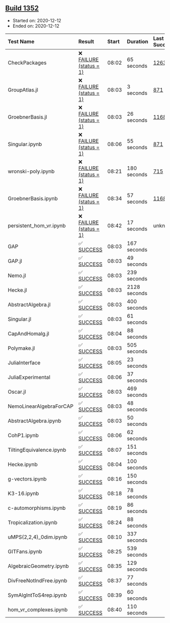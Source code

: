## [Build 1352](https://oscarci.mathematik.uni-kl.de/job/oscar-stable/1352/)

* Started on: 2020-12-12
* Ended on: 2020-12-12

| Test Name    | Result | Start | Duration | Last Success | First Failure |
|:-------------|:-------|:------|:---------|:-------------|:--------------|
| CheckPackages | ❌ [FAILURE (status = 1)](https://oscarci.mathematik.uni-kl.de/job/oscar-stable/1352/artifact/logs/build-1352/CheckPackages.log) | 08:02 | 65 seconds | [1263](https://oscarci.mathematik.uni-kl.de/job/oscar-stable/1263/) | [1264](https://oscarci.mathematik.uni-kl.de/job/oscar-stable/1264/) |
| GroupAtlas.jl | ❌ [FAILURE (status = 1)](https://oscarci.mathematik.uni-kl.de/job/oscar-stable/1352/artifact/logs/build-1352/GroupAtlas.jl.log) | 08:03 | 3 seconds | [871](https://oscarci.mathematik.uni-kl.de/job/oscar-stable/871/) | [872](https://oscarci.mathematik.uni-kl.de/job/oscar-stable/872/) |
| GroebnerBasis.jl | ❌ [FAILURE (status = 1)](https://oscarci.mathematik.uni-kl.de/job/oscar-stable/1352/artifact/logs/build-1352/GroebnerBasis.jl.log) | 08:03 | 26 seconds | [1168](https://oscarci.mathematik.uni-kl.de/job/oscar-stable/1168/) | [1169](https://oscarci.mathematik.uni-kl.de/job/oscar-stable/1169/) |
| Singular.ipynb | ❌ [FAILURE (status = 1)](https://oscarci.mathematik.uni-kl.de/job/oscar-stable/1352/artifact/logs/build-1352/Singular.ipynb.log) | 08:06 | 55 seconds | [871](https://oscarci.mathematik.uni-kl.de/job/oscar-stable/871/) | [872](https://oscarci.mathematik.uni-kl.de/job/oscar-stable/872/) |
| wronski-poly.ipynb | ❌ [FAILURE (status = 1)](https://oscarci.mathematik.uni-kl.de/job/oscar-stable/1352/artifact/logs/build-1352/wronski-poly.ipynb.log) | 08:21 | 180 seconds | [715](https://oscarci.mathematik.uni-kl.de/job/oscar-stable/715/) | [716](https://oscarci.mathematik.uni-kl.de/job/oscar-stable/716/) |
| GroebnerBasis.ipynb | ❌ [FAILURE (status = 1)](https://oscarci.mathematik.uni-kl.de/job/oscar-stable/1352/artifact/logs/build-1352/GroebnerBasis.ipynb.log) | 08:34 | 57 seconds | [1168](https://oscarci.mathematik.uni-kl.de/job/oscar-stable/1168/) | [1169](https://oscarci.mathematik.uni-kl.de/job/oscar-stable/1169/) |
| persistent_hom_vr.ipynb | ❌ [FAILURE (status = 1)](https://oscarci.mathematik.uni-kl.de/job/oscar-stable/1352/artifact/logs/build-1352/persistent_hom_vr.ipynb.log) | 08:42 | 17 seconds | unknown | unknown |
| GAP | ✅ [SUCCESS](https://oscarci.mathematik.uni-kl.de/job/oscar-stable/1352/artifact/logs/build-1352/GAP.log) | 08:03 | 167 seconds |  |  |
| GAP.jl | ✅ [SUCCESS](https://oscarci.mathematik.uni-kl.de/job/oscar-stable/1352/artifact/logs/build-1352/GAP.jl.log) | 08:03 | 49 seconds |  |  |
| Nemo.jl | ✅ [SUCCESS](https://oscarci.mathematik.uni-kl.de/job/oscar-stable/1352/artifact/logs/build-1352/Nemo.jl.log) | 08:03 | 239 seconds |  |  |
| Hecke.jl | ✅ [SUCCESS](https://oscarci.mathematik.uni-kl.de/job/oscar-stable/1352/artifact/logs/build-1352/Hecke.jl.log) | 08:03 | 2128 seconds |  |  |
| AbstractAlgebra.jl | ✅ [SUCCESS](https://oscarci.mathematik.uni-kl.de/job/oscar-stable/1352/artifact/logs/build-1352/AbstractAlgebra.jl.log) | 08:03 | 400 seconds |  |  |
| Singular.jl | ✅ [SUCCESS](https://oscarci.mathematik.uni-kl.de/job/oscar-stable/1352/artifact/logs/build-1352/Singular.jl.log) | 08:03 | 61 seconds |  |  |
| CapAndHomalg.jl | ✅ [SUCCESS](https://oscarci.mathematik.uni-kl.de/job/oscar-stable/1352/artifact/logs/build-1352/CapAndHomalg.jl.log) | 08:04 | 88 seconds |  |  |
| Polymake.jl | ✅ [SUCCESS](https://oscarci.mathematik.uni-kl.de/job/oscar-stable/1352/artifact/logs/build-1352/Polymake.jl.log) | 08:03 | 505 seconds |  |  |
| JuliaInterface | ✅ [SUCCESS](https://oscarci.mathematik.uni-kl.de/job/oscar-stable/1352/artifact/logs/build-1352/JuliaInterface.log) | 08:05 | 23 seconds |  |  |
| JuliaExperimental | ✅ [SUCCESS](https://oscarci.mathematik.uni-kl.de/job/oscar-stable/1352/artifact/logs/build-1352/JuliaExperimental.log) | 08:06 | 37 seconds |  |  |
| Oscar.jl | ✅ [SUCCESS](https://oscarci.mathematik.uni-kl.de/job/oscar-stable/1352/artifact/logs/build-1352/Oscar.jl.log) | 08:03 | 469 seconds |  |  |
| NemoLinearAlgebraForCAP | ✅ [SUCCESS](https://oscarci.mathematik.uni-kl.de/job/oscar-stable/1352/artifact/logs/build-1352/NemoLinearAlgebraForCAP.log) | 08:03 | 48 seconds |  |  |
| AbstractAlgebra.ipynb | ✅ [SUCCESS](https://oscarci.mathematik.uni-kl.de/job/oscar-stable/1352/artifact/logs/build-1352/AbstractAlgebra.ipynb.log) | 08:03 | 50 seconds |  |  |
| CohP1.ipynb | ✅ [SUCCESS](https://oscarci.mathematik.uni-kl.de/job/oscar-stable/1352/artifact/logs/build-1352/CohP1.ipynb.log) | 08:06 | 62 seconds |  |  |
| TiltingEquivalence.ipynb | ✅ [SUCCESS](https://oscarci.mathematik.uni-kl.de/job/oscar-stable/1352/artifact/logs/build-1352/TiltingEquivalence.ipynb.log) | 08:07 | 151 seconds |  |  |
| Hecke.ipynb | ✅ [SUCCESS](https://oscarci.mathematik.uni-kl.de/job/oscar-stable/1352/artifact/logs/build-1352/Hecke.ipynb.log) | 08:04 | 100 seconds |  |  |
| g-vectors.ipynb | ✅ [SUCCESS](https://oscarci.mathematik.uni-kl.de/job/oscar-stable/1352/artifact/logs/build-1352/g-vectors.ipynb.log) | 08:16 | 150 seconds |  |  |
| K3-16.ipynb | ✅ [SUCCESS](https://oscarci.mathematik.uni-kl.de/job/oscar-stable/1352/artifact/logs/build-1352/K3-16.ipynb.log) | 08:18 | 78 seconds |  |  |
| c-automorphisms.ipynb | ✅ [SUCCESS](https://oscarci.mathematik.uni-kl.de/job/oscar-stable/1352/artifact/logs/build-1352/c-automorphisms.ipynb.log) | 08:19 | 86 seconds |  |  |
| Tropicalization.ipynb | ✅ [SUCCESS](https://oscarci.mathematik.uni-kl.de/job/oscar-stable/1352/artifact/logs/build-1352/Tropicalization.ipynb.log) | 08:24 | 88 seconds |  |  |
| uMPS(2,2,4)_0dim.ipynb | ✅ [SUCCESS](https://oscarci.mathematik.uni-kl.de/job/oscar-stable/1352/artifact/logs/build-1352/uMPS-2-2-4-_0dim.ipynb.log) | 08:10 | 337 seconds |  |  |
| GITFans.ipynb | ✅ [SUCCESS](https://oscarci.mathematik.uni-kl.de/job/oscar-stable/1352/artifact/logs/build-1352/GITFans.ipynb.log) | 08:25 | 539 seconds |  |  |
| AlgebraicGeometry.ipynb | ✅ [SUCCESS](https://oscarci.mathematik.uni-kl.de/job/oscar-stable/1352/artifact/logs/build-1352/AlgebraicGeometry.ipynb.log) | 08:35 | 129 seconds |  |  |
| DivFreeNotIndFree.ipynb | ✅ [SUCCESS](https://oscarci.mathematik.uni-kl.de/job/oscar-stable/1352/artifact/logs/build-1352/DivFreeNotIndFree.ipynb.log) | 08:37 | 77 seconds |  |  |
| SymAlgIntToS4rep.ipynb | ✅ [SUCCESS](https://oscarci.mathematik.uni-kl.de/job/oscar-stable/1352/artifact/logs/build-1352/SymAlgIntToS4rep.ipynb.log) | 08:39 | 60 seconds |  |  |
| hom_vr_complexes.ipynb | ✅ [SUCCESS](https://oscarci.mathematik.uni-kl.de/job/oscar-stable/1352/artifact/logs/build-1352/hom_vr_complexes.ipynb.log) | 08:40 | 110 seconds |  |  |
